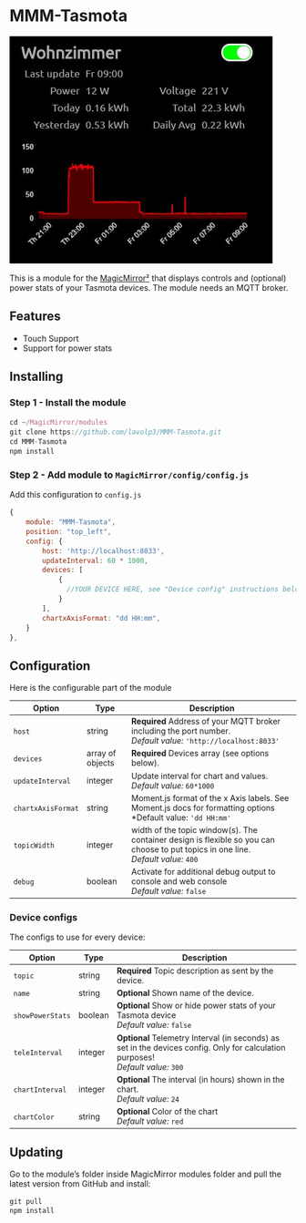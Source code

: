 # MMM-Tasmota

![alt text](tasmotasample.jpg "A preview of the MMM-Tasmota module")

This is a module for the [MagicMirror²](https://github.com/MichMich/MagicMirror/) that displays controls and (optional) power stats of your Tasmota devices. The module needs an MQTT broker.


## Features
 * Touch Support
 * Support for power stats

## Installing

### Step 1 - Install the module

```javascript
cd ~/MagicMirror/modules
git clone https://github.com/lavolp3/MMM-Tasmota.git
cd MMM-Tasmota
npm install
```

### Step 2 - Add module to `MagicMirror/config/config.js`
Add this configuration to `config.js`

```javascript
{
    module: "MMM-Tasmota",
    position: "top_left",
    config: {
        host: 'http://localhost:8033',
        updateInterval: 60 * 1000,
        devices: [
            {
              //YOUR DEVICE HERE, see "Device config" instructions below
            }
        ],
        chartxAxisFormat: "dd HH:mm",
    }
},
```
## Configuration

Here is the configurable part of the module

 Option               | Type            | Description 
 -------------------- | --------------- | ----------- 
 `host`               | string          | **Required** Address of your MQTT broker including the port number.<br>*Default value:* `'http://localhost:8033'` 
 `devices`            | array of objects| **Required** Devices array (see options below). 
 `updateInterval`     | integer         | Update interval for chart and values. <br> *Default value:*  `60*1000`
 `chartxAxisFormat`   | string          | Moment.js format of the x Axis labels. See Moment.js docs for formatting options<br>*Default value: `'dd HH:mm'`
 `topicWidth`         | integer         | width of the topic window(s). The container design is flexible so you can choose to put topics in one line.<br> *Default value:* `400`
 `debug`              | boolean         | Activate for additional debug output to console and web console<br> *Default value:* `false`

### Device configs

The configs to use for every device:

| Option               | Type            | Description
|--------------------- |-----------------|-----------
| `topic`              | string          | **Required** Topic description as sent by the device.
| `name`               | string          | **Optional** Shown name of the device.
| `showPowerStats`     | boolean         | **Optional** Show or hide power stats of your Tasmota device<br> *Default value:* `false` 
| `teleInterval`       | integer         | **Optional** Telemetry Interval (in seconds) as set in the devices config. Only for calculation purposes!<br>*Default value:* `300`
| `chartInterval`      | integer         | **Optional** The interval (in hours) shown in the chart.<br>*Default value:* `24`
| `chartColor`         | string          | **Optional** Color of the chart<br> *Default value:* `red`


## Updating
Go to the module’s folder inside MagicMirror modules folder and pull the latest version from GitHub and install:
```
git pull
npm install
```